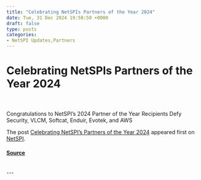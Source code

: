 ```yaml
---
title: "Celebrating NetSPIs Partners of the Year 2024"
date: Tue, 31 Dec 2024 19:58:50 +0000
draft: false
type: posts
categories: 
- NetSPI Updates,Partners
---
```

# Celebrating NetSPIs Partners of the Year 2024

<br/>

<br/>
Congratulations to NetSPI’s 2024 Partner of the Year Recipients Defy Security, VLCM, Softcat, Enduir, Evotek, and AWS

The post [Celebrating NetSPI’s Partners of the Year 2024](https://www.netspi.com/blog/executive-blog/netspi-updates/partner-awards-2024/) appeared first on [NetSPI](https://www.netspi.com).

#### [Source](https://www.netspi.com/blog/executive-blog/netspi-updates/partner-awards-2024/)

<br/>
---
